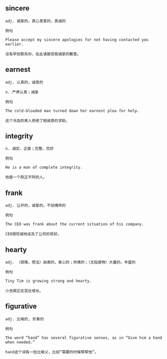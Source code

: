 ## sincere
```
adj. 诚挚的，真心真意的，真诚的

例句

Please accept my sincere apologies for not having contacted you earlier.

没有早些联系你，在此请接受我诚挚的歉意。
```
## earnest
```
adj. 认真的，诚恳的

n. 严肃认真；诚挚

例句

The cold-blooded man turned down her earnest plea for help.

这个冷血的男人拒绝了她诚恳的求助。
```
## integrity
```
n. 诚实，正直；完整，完好

例句

He is a man of complete integrity.

他是一个刚正不阿的人。
```
## frank
```
adj. 公开的，诚挚的，不加掩饰的

例句

The CEO was frank about the current situation of his company.

CEO很坦诚地谈及了公司的现状。
```
## hearty
```
adj. （感情，想法）由衷的，衷心的；热情的；（尤指食物）大量的，丰盛的

例句

Tiny Tim is growing strong and hearty.

小吉姆正在茁壮成长。
```
## figurative
```
adj. 比喻的, 形象的

例句

The word “hand” has several figurative senses, as in “Give him a hand when needed.”

hand这个词有一些比喻义，比如“需要的时候帮帮他”。
```